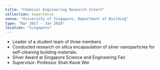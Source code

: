 ```yaml
---
title: "Chemical Engineering Research Intern"
collection: experience
venue: "University of Singapore, Department of Building"
type: "Mar 2017 - Jan 2018"
location: "Singapore"
---
```


* Leader of a student team of three members.
* Conducted research on silica encapsulation of silver nanoparticles for self-cleaning building materials.
* Silver Award at Singapore Science and Engineering Fair.
* Supervisor: Professor Shah Kwok Wei